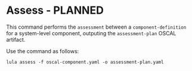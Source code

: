 # Assess - PLANNED

This command performs the `assessment` between a `component-definition` for a system-level component, outputing the `assessment-plan` OSCAL artifact.

Use the command as follows:
```shell
lula assess -f oscal-component.yaml -o assessment-plan.yaml
```
